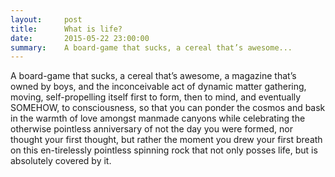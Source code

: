 ```yaml
---
layout:     post
title:      What is life?
date:       2015-05-22 23:00:00
summary:    A board-game that sucks, a cereal that’s awesome...
---
```


A board-game that sucks, a cereal that’s awesome, a magazine that’s owned by boys, and the inconceivable act of dynamic matter gathering, moving, self-propelling itself first to form, then to mind, and eventually SOMEHOW, to consciousness, so that you can ponder the cosmos and bask in the warmth of love amongst manmade canyons while celebrating the otherwise pointless anniversary of not the day you were formed, nor thought your first thought, but rather the moment you drew your first breath on this en-tirelessly pointless spinning rock that not only posses life, but is absolutely covered by it.